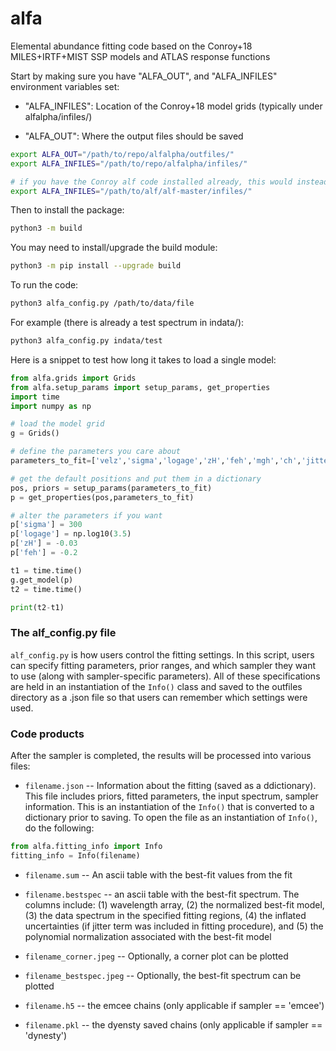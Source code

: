 # alfa
Elemental abundance fitting code based on the Conroy+18 MILES+IRTF+MIST SSP models and ATLAS response functions

Start by making sure you have "ALFA_OUT", and "ALFA_INFILES" environment variables set:

- "ALFA_INFILES": Location of the Conroy+18 model grids (typically under alfalpha/infiles/)

- "ALFA_OUT": Where the output files should be saved

``` bash
export ALFA_OUT="/path/to/repo/alfalpha/outfiles/"
export ALFA_INFILES="/path/to/repo/alfalpha/infiles/"

# if you have the Conroy alf code installed already, this would instead look something like:
export ALFA_INFILES="/path/to/alf/alf-master/infiles/"
```

Then to install the package:
``` bash
python3 -m build
```

You may need to install/upgrade the build module:
``` bash
python3 -m pip install --upgrade build
```

To run the code:

``` bash
python3 alfa_config.py /path/to/data/file
```

For example (there is already a test spectrum in indata/):
``` bash
python3 alfa_config.py indata/test
```


Here is a snippet to test how long it takes to load a single model:

``` python
from alfa.grids import Grids
from alfa.setup_params import setup_params, get_properties
import time
import numpy as np

# load the model grid
g = Grids()

# define the parameters you care about
parameters_to_fit=['velz','sigma','logage','zH','feh','mgh','ch','jitter']

# get the default positions and put them in a dictionary
pos, priors = setup_params(parameters_to_fit)
p = get_properties(pos,parameters_to_fit)

# alter the parameters if you want
p['sigma'] = 300
p['logage'] = np.log10(3.5)
p['zH'] = -0.03
p['feh'] = -0.2

t1 = time.time()
g.get_model(p)
t2 = time.time()

print(t2-t1)
```


### The alf_config.py file

```alf_config.py``` is how users control the fitting settings. In this script, users can specify fitting parameters, prior ranges, and which sampler they want to use (along with sampler-specific parameters). All of these specifications are held in an instantiation of the ```Info()``` class and saved to the outfiles directory as a .json file so that users can remember which settings were used.

### Code products
After the sampler is completed, the results will be processed into various files:

- ```filename.json``` -- Information about the fitting (saved as a ddictionary). This file includes priors, fitted parameters, the input spectrum, sampler information. This is an instantiation of the ```Info()``` that is converted to a dictionary prior to saving. To open the file as an instantiation of ```Info()```, do the following:


```python
from alfa.fitting_info import Info
fitting_info = Info(filename)
```


- ```filename.sum``` -- An ascii table with the best-fit values from the fit
- ```filename.bestspec``` -- an ascii table with the best-fit spectrum. The columns include: (1) wavelength array, (2) the normalized best-fit model, (3) the data spectrum in the specified fitting regions, (4) the inflated uncertainties (if jitter term was included in fitting procedure), and (5) the polynomial normalization associated with the best-fit model

- ```filename_corner.jpeg``` -- Optionally, a corner plot can be plotted
- ```filename_bestspec.jpeg``` -- Optionally, the best-fit spectrum can be plotted
- ```filename.h5``` -- the emcee chains (only applicable if sampler == 'emcee')
- ```filename.pkl``` -- the dyensty saved chains (only applicable if sampler == 'dynesty')
